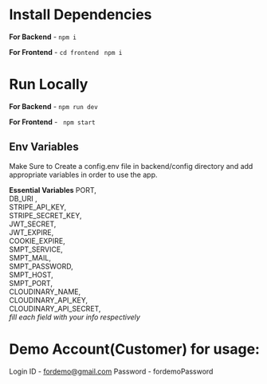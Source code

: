# Install Dependencies

**For Backend** - `npm i`

**For Frontend** - `cd frontend` ` npm i`  

# Run Locally

**For Backend** - `npm run dev`

**For Frontend** - ` npm start`

## Env Variables

Make Sure to Create a config.env file in backend/config directory and add appropriate variables in order to use the app.

**Essential Variables**
PORT,  
DB_URI ,  
STRIPE_API_KEY,  
STRIPE_SECRET_KEY,  
JWT_SECRET,  
JWT_EXPIRE,  
COOKIE_EXPIRE,  
SMPT_SERVICE,  
SMPT_MAIL,  
SMPT_PASSWORD,  
SMPT_HOST,  
SMPT_PORT,  
CLOUDINARY_NAME,  
CLOUDINARY_API_KEY,  
CLOUDINARY_API_SECRET,  
_fill each field with your info respectively_

# Demo Account(Customer) for usage:
 Login ID - fordemo@gmail.com
 Password - fordemoPassword